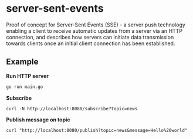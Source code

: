 # server-sent-events
Proof of concept for Server-Sent Events (SSE) - a server push technology enabling a client to receive automatic updates from a server via an HTTP connection, and describes how servers can initiate data transmission towards clients once an initial client connection has been established.

## Example

**Run HTTP server**
```sh
go run main.go
```

**Subscribe**
```
curl -N http://localhost:8080/subscribe?topic=news
```

**Publish message on topic**
```
curl "http://localhost:8080/publish?topic=news&message=Hello%20world"
```
